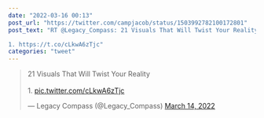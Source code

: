 ```yaml
---
date: "2022-03-16 00:13"
post_url: "https://twitter.com/campjacob/status/1503992782100172801"
post_text: "RT @Legacy_Compass: 21 Visuals That Will Twist Your Reality

1. https://t.co/cLkwA6zTjc"
categories: "tweet"
---
```


<blockquote class="twitter-tweet"><p lang="en" dir="ltr">21 Visuals That Will Twist Your Reality<br><br>1. <a href="https://t.co/cLkwA6zTjc">pic.twitter.com/cLkwA6zTjc</a></p>&mdash; Legacy Compass (@Legacy_Compass) <a href="https://twitter.com/Legacy_Compass/status/1503350415097831424?ref_src=twsrc%5Etfw">March 14, 2022</a></blockquote> <script async src="https://platform.twitter.com/widgets.js" charset="utf-8"></script> 
